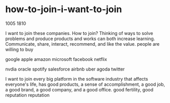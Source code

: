 # how-to-join-i-want-to-join
1005 1810

I want to join these companies. How to join?
Thinking of ways to solve problems and produce products and works can both increase learning. Communicate, share, interact, recommend, and like the value. people are willing to buy

google 
apple
amazon
microsoft
facebook
netflix

nvdia
oracle
spotify
salesforce
airbnb
uber
agoda
twitter


I want to join every big platform in the software industry that affects everyone's life, has good products, a sense of accomplishment, a good job, a good brand, a good company, and a good office. good fertility, good reputation reputation
